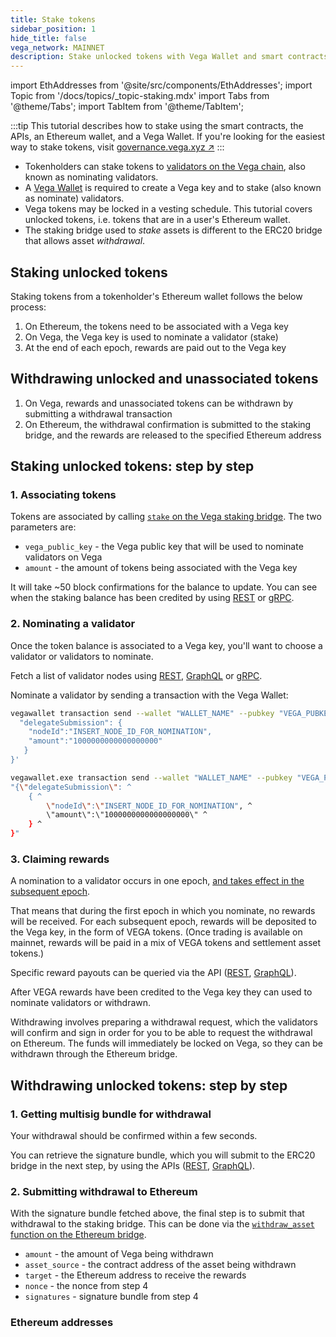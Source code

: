 ```yaml
---
title: Stake tokens
sidebar_position: 1
hide_title: false
vega_network: MAINNET
description: Stake unlocked tokens with Vega Wallet and smart contracts
---
```


import EthAddresses from '@site/src/components/EthAddresses';
import Topic from '/docs/topics/_topic-staking.mdx'
import Tabs from '@theme/Tabs';
import TabItem from '@theme/TabItem';

<Topic />

:::tip
This tutorial describes how to stake using the smart contracts, the APIs, an Ethereum wallet, and a Vega Wallet. If you're looking for the easiest way to stake tokens, visit [governance.vega.xyz ↗](https://governance.vega.xyz/token)
:::

* Tokenholders can stake tokens to [validators on the Vega chain](../concepts/vega-chain#delegated-proof-of-stake), also known as nominating validators.
* A [Vega Wallet](../tools/vega-wallet/) is required to create a Vega key and to stake (also known as nominate) validators.
* Vega tokens may be locked in a vesting schedule. This tutorial covers unlocked tokens, i.e. tokens that are in a user's Ethereum wallet.
* The staking bridge used to *stake* assets is different to the ERC20 bridge that allows asset *withdrawal*.

## Staking unlocked tokens
Staking tokens from a tokenholder's Ethereum wallet follows the below process:
1. On Ethereum, the tokens need to be associated with a Vega key
2. On Vega, the Vega key is used to nominate a validator (stake)
3. At the end of each epoch, rewards are paid out to the Vega key

## Withdrawing unlocked and unassociated tokens
1. On Vega, rewards and unassociated tokens can be withdrawn by submitting a withdrawal transaction
2. On Ethereum, the withdrawal confirmation is submitted to the staking bridge, and the rewards are released to the specified Ethereum address

## Staking unlocked tokens: step by step
### 1. Associating tokens
Tokens are associated by calling [`stake` on the Vega staking bridge](../api/bridge/contracts/Vega_Staking_Bridge#stake). The two parameters are:
* `vega_public_key` - the Vega public key that will be used to nominate validators on Vega
* `amount` - the amount of tokens being associated with the Vega key

It will take ~50 block confirmations for the balance to update. You can see when the staking balance has been credited by using [REST](../api/rest/data-v2/trading-data-service-get-stake) or [gRPC](../api/grpc/vega/vega.proto#vegaproto).

### 2. Nominating a validator
Once the token balance is associated to a Vega key, you'll want to choose a validator or validators to nominate. 

Fetch a list of validator nodes using [REST](../api/rest/data-v2/trading-data-service-list-nodes), [GraphQL](../api/graphql/queries/nodes-connection) or [gRPC](../api/grpc/data-node/api/v2/trading_data.proto#nodesconnection).

Nominate a validator by sending a transaction with the Vega Wallet:

<Tabs>
  <TabItem value="cmd" label="Command line (Linux / OSX)">

```bash
vegawallet transaction send --wallet "WALLET_NAME" --pubkey "VEGA_PUBKEY" --network "NETWORK_NAME" '{
  "delegateSubmission": {
    "nodeId":"INSERT_NODE_ID_FOR_NOMINATION",
    "amount":"1000000000000000000"
   }
}'
```

  </TabItem>
  <TabItem value="win" label="Command line (Windows)">

```bash
vegawallet.exe transaction send --wallet "WALLET_NAME" --pubkey "VEGA_PUBKEY" --network "NETWORK_NAME" ^
"{\"delegateSubmission\": ^
    { ^
        \"nodeId\":\"INSERT_NODE_ID_FOR_NOMINATION", ^
        \"amount\":\"1000000000000000000\" ^
    } ^
}"
```

  </TabItem>
</Tabs>



### 3. Claiming rewards
A nomination to a validator occurs in one epoch, [and takes effect in the subsequent epoch](../concepts/vega-chain#operation/ERC20WithdrawalApproval). 

That means that during the first epoch in which you nominate, no rewards will be received. For each subsequent epoch, rewards will be deposited to the Vega key, in the form of VEGA tokens. (Once trading is available on mainnet, rewards will be paid in a mix of VEGA tokens and settlement asset tokens.)

Specific reward payouts can be queried via the API ([REST](../api/rest/data-v2/trading-data-service-list-reward-summaries), [GraphQL](../api/graphql/objects/reward-summary-connection)).

After VEGA rewards have been credited to the Vega key they can used to nominate validators or withdrawn.

Withdrawing involves preparing a withdrawal request, which the validators will confirm and sign in order for you to be able to request the withdrawal on Ethereum. The funds will immediately be locked on Vega, so they can be withdrawn through the Ethereum bridge.

## Withdrawing unlocked tokens: step by step

### 1. Getting multisig bundle for withdrawal
Your withdrawal should be confirmed within a few seconds. 

You can retrieve the signature bundle, which you will submit to the ERC20 bridge in the next step, by using the APIs ([REST](../api/rest/data-v2/trading-data-service-list-withdrawals), [GraphQL](../api/graphql/objects/party#withdrawals-withdrawal)).

### 2. Submitting withdrawal to Ethereum
With the signature bundle fetched above, the final step is to submit that withdrawal to the staking bridge. This can be done via the [`withdraw_asset` function on the Ethereum bridge](../api/bridge/interfaces/IERC20_Bridge_Logic#withdraw_asset).

* `amount` - the amount of Vega being withdrawn
* `asset_source` - the contract address of the asset being withdrawn
* `target` - the Ethereum address to receive the rewards
* `nonce` - the nonce from step 4
* `signatures` - signature bundle from step 4

### Ethereum addresses
<EthAddresses frontMatter={frontMatter} />
